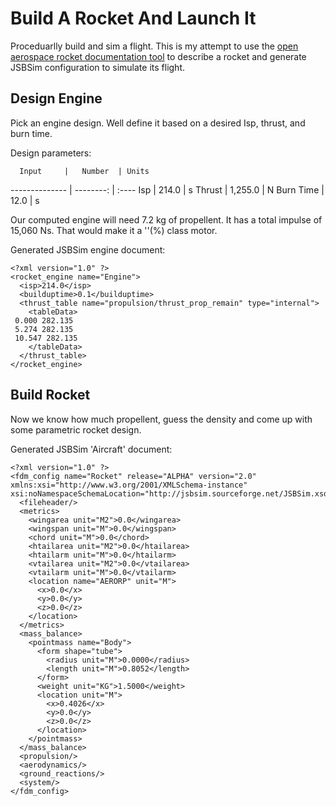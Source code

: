 
# Build A Rocket And Launch It

Proceduarlly build and sim a flight. This is my attempt to use the [open aerospace rocket documentation tool](https://open-aerospace.github.io/openrocketdoc/) to describe a rocket and generate JSBSim configuration to simulate its flight.

## Design Engine

Pick an engine design. Well define it based on a desired Isp, thrust, and burn time.



Design parameters:

      Input     |   Number  | Units 
 -------------- | --------: | :---- 
            Isp |     214.0 | s
         Thrust |   1,255.0 | N
      Burn Time |      12.0 | s





Our computed engine will need 7.2 kg of propellent.
It has a total impulse of 15,060 Ns. That would make it a ''(%) class motor.

Generated JSBSim engine document:

```
<?xml version="1.0" ?>
<rocket_engine name="Engine">
  <isp>214.0</isp>
  <builduptime>0.1</builduptime>
  <thrust_table name="propulsion/thrust_prop_remain" type="internal">
    <tableData>
 0.000 282.135
 5.274 282.135
 10.547 282.135
    </tableData>
  </thrust_table>
</rocket_engine>
 ```


## Build Rocket

Now we know how much propellent, guess the density and come up with some parametric rocket design.



Generated JSBSim 'Aircraft' document:

```
<?xml version="1.0" ?>
<fdm_config name="Rocket" release="ALPHA" version="2.0" xmlns:xsi="http://www.w3.org/2001/XMLSchema-instance" xsi:noNamespaceSchemaLocation="http://jsbsim.sourceforge.net/JSBSim.xsd">
  <fileheader/>
  <metrics>
    <wingarea unit="M2">0.0</wingarea>
    <wingspan unit="M">0.0</wingspan>
    <chord unit="M">0.0</chord>
    <htailarea unit="M2">0.0</htailarea>
    <htailarm unit="M">0.0</htailarm>
    <vtailarea unit="M2">0.0</vtailarea>
    <vtailarm unit="M">0.0</vtailarm>
    <location name="AERORP" unit="M">
      <x>0.0</x>
      <y>0.0</y>
      <z>0.0</z>
    </location>
  </metrics>
  <mass_balance>
    <pointmass name="Body">
      <form shape="tube">
        <radius unit="M">0.0000</radius>
        <length unit="M">0.8052</length>
      </form>
      <weight unit="KG">1.5000</weight>
      <location unit="M">
        <x>0.4026</x>
        <y>0.0</y>
        <z>0.0</z>
      </location>
    </pointmass>
  </mass_balance>
  <propulsion/>
  <aerodynamics/>
  <ground_reactions/>
  <system/>
</fdm_config>

```




